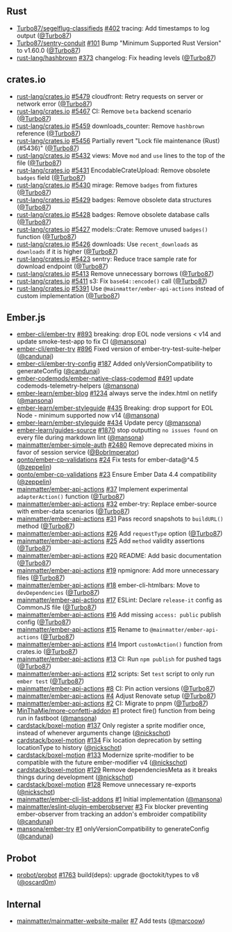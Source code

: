 ## Rust

- [Turbo87/segelflug-classifieds]
  [#402](https://github.com/Turbo87/segelflug-classifieds/pull/402) tracing: Add
  timestamps to log output ([@Turbo87])
- [Turbo87/sentry-conduit]
  [#101](https://github.com/Turbo87/sentry-conduit/pull/101) Bump "Minimum
  Supported Rust Version" to v1.60.0 ([@Turbo87])
- [rust-lang/hashbrown] [#373](https://github.com/rust-lang/hashbrown/pull/373)
  changelog: Fix heading levels ([@Turbo87])

## crates.io

- [rust-lang/crates.io]
  [#5479](https://github.com/rust-lang/crates.io/pull/5479) cloudfront: Retry
  requests on server or network error ([@Turbo87])
- [rust-lang/crates.io]
  [#5467](https://github.com/rust-lang/crates.io/pull/5467) CI: Remove `beta`
  backend scenario ([@Turbo87])
- [rust-lang/crates.io]
  [#5459](https://github.com/rust-lang/crates.io/pull/5459) downloads_counter:
  Remove `hashbrown` reference ([@Turbo87])
- [rust-lang/crates.io]
  [#5456](https://github.com/rust-lang/crates.io/pull/5456) Partially revert
  "Lock file maintenance (Rust) (#5436)" ([@Turbo87])
- [rust-lang/crates.io]
  [#5432](https://github.com/rust-lang/crates.io/pull/5432) views: Move `mod`
  and `use` lines to the top of the file ([@Turbo87])
- [rust-lang/crates.io]
  [#5431](https://github.com/rust-lang/crates.io/pull/5431)
  EncodableCrateUpload: Remove obsolete `badges` field ([@Turbo87])
- [rust-lang/crates.io]
  [#5430](https://github.com/rust-lang/crates.io/pull/5430) mirage: Remove
  `badges` from fixtures ([@Turbo87])
- [rust-lang/crates.io]
  [#5429](https://github.com/rust-lang/crates.io/pull/5429) badges: Remove
  obsolete data structures ([@Turbo87])
- [rust-lang/crates.io]
  [#5428](https://github.com/rust-lang/crates.io/pull/5428) badges: Remove
  obsolete database calls ([@Turbo87])
- [rust-lang/crates.io]
  [#5427](https://github.com/rust-lang/crates.io/pull/5427) models::Crate:
  Remove unused `badges()` function ([@Turbo87])
- [rust-lang/crates.io]
  [#5426](https://github.com/rust-lang/crates.io/pull/5426) downloads: Use
  `recent_downloads` as `downloads` if it is higher ([@Turbo87])
- [rust-lang/crates.io]
  [#5423](https://github.com/rust-lang/crates.io/pull/5423) sentry: Reduce trace
  sample rate for download endpoint ([@Turbo87])
- [rust-lang/crates.io]
  [#5413](https://github.com/rust-lang/crates.io/pull/5413) Remove unnecessary
  borrows ([@Turbo87])
- [rust-lang/crates.io]
  [#5411](https://github.com/rust-lang/crates.io/pull/5411) s3: Fix
  `base64::encode()` call ([@Turbo87])
- [rust-lang/crates.io]
  [#5391](https://github.com/rust-lang/crates.io/pull/5391) Use
  `@mainmatter/ember-api-actions` instead of custom implementation ([@Turbo87])

## Ember.js

- [ember-cli/ember-try] [#893](https://github.com/ember-cli/ember-try/pull/893)
  breaking: drop EOL node versions < v14 and update smoke-test-app to fix CI
  ([@mansona])
- [ember-cli/ember-try] [#896](https://github.com/ember-cli/ember-try/pull/896)
  Fixed version of ember-try-test-suite-helper ([@candunaj])
- [ember-cli/ember-try-config]
  [#187](https://github.com/ember-cli/ember-try-config/pull/187) Added
  onlyVersionCompatibility to generateConfig ([@candunaj])
- [ember-codemods/ember-native-class-codemod]
  [#491](https://github.com/ember-codemods/ember-native-class-codemod/pull/491)
  update codemods-telemetry-helpers ([@mansona])
- [ember-learn/ember-blog]
  [#1234](https://github.com/ember-learn/ember-blog/pull/1234) always serve the
  index.html on netlify ([@mansona])
- [ember-learn/ember-styleguide]
  [#435](https://github.com/ember-learn/ember-styleguide/pull/435) Breaking:
  drop support for EOL Node - minimum supported now v14 ([@mansona])
- [ember-learn/ember-styleguide]
  [#434](https://github.com/ember-learn/ember-styleguide/pull/434) Update percy
  ([@mansona])
- [ember-learn/guides-source]
  [#1870](https://github.com/ember-learn/guides-source/pull/1870) stop
  outputting `no issues found` on every file during markdown lint ([@mansona])
- [mainmatter/ember-simple-auth]
  [#2480](https://github.com/mainmatter/ember-simple-auth/pull/2480) Remove
  deprecated mixins in favor of session service ([@BobrImperator])
- [qonto/ember-cp-validations]
  [#24](https://github.com/qonto/ember-cp-validations/pull/24) Fix tests for
  ember-data@^4.5 ([@zeppelin])
- [qonto/ember-cp-validations]
  [#23](https://github.com/qonto/ember-cp-validations/pull/23) Ensure Ember Data
  4.4 compatibility ([@zeppelin])
- [mainmatter/ember-api-actions]
  [#37](https://github.com/mainmatter/ember-api-actions/pull/37) Implement
  experimental `adapterAction()` function ([@Turbo87])
- [mainmatter/ember-api-actions]
  [#32](https://github.com/mainmatter/ember-api-actions/pull/32) ember-try:
  Replace ember-source with ember-data scenarios ([@Turbo87])
- [mainmatter/ember-api-actions]
  [#31](https://github.com/mainmatter/ember-api-actions/pull/31) Pass record
  snapshots to `buildURL()` method ([@Turbo87])
- [mainmatter/ember-api-actions]
  [#26](https://github.com/mainmatter/ember-api-actions/pull/26) Add
  `requestType` option ([@Turbo87])
- [mainmatter/ember-api-actions]
  [#25](https://github.com/mainmatter/ember-api-actions/pull/25) Add `method`
  validity assertions ([@Turbo87])
- [mainmatter/ember-api-actions]
  [#20](https://github.com/mainmatter/ember-api-actions/pull/20) README: Add
  basic documentation ([@Turbo87])
- [mainmatter/ember-api-actions]
  [#19](https://github.com/mainmatter/ember-api-actions/pull/19) npmignore: Add
  more unnecessary files ([@Turbo87])
- [mainmatter/ember-api-actions]
  [#18](https://github.com/mainmatter/ember-api-actions/pull/18)
  ember-cli-htmlbars: Move to `devDependencies` ([@Turbo87])
- [mainmatter/ember-api-actions]
  [#17](https://github.com/mainmatter/ember-api-actions/pull/17) ESLint: Declare
  `release-it` config as CommonJS file ([@Turbo87])
- [mainmatter/ember-api-actions]
  [#16](https://github.com/mainmatter/ember-api-actions/pull/16) Add missing
  `access: public` publish config ([@Turbo87])
- [mainmatter/ember-api-actions]
  [#15](https://github.com/mainmatter/ember-api-actions/pull/15) Rename to
  `@mainmatter/ember-api-actions` ([@Turbo87])
- [mainmatter/ember-api-actions]
  [#14](https://github.com/mainmatter/ember-api-actions/pull/14) Import
  `customAction()` function from crates.io ([@Turbo87])
- [mainmatter/ember-api-actions]
  [#13](https://github.com/mainmatter/ember-api-actions/pull/13) CI: Run
  `npm publish` for pushed tags ([@Turbo87])
- [mainmatter/ember-api-actions]
  [#12](https://github.com/mainmatter/ember-api-actions/pull/12) scripts: Set
  `test` script to only run `ember test` ([@Turbo87])
- [mainmatter/ember-api-actions]
  [#8](https://github.com/mainmatter/ember-api-actions/pull/8) CI: Pin action
  versions ([@Turbo87])
- [mainmatter/ember-api-actions]
  [#4](https://github.com/mainmatter/ember-api-actions/pull/4) Adjust Renovate
  setup ([@Turbo87])
- [mainmatter/ember-api-actions]
  [#2](https://github.com/mainmatter/ember-api-actions/pull/2) CI: Migrate to
  pnpm ([@Turbo87])
- [MinThaMie/more-confetti-addon]
  [#1](https://github.com/MinThaMie/more-confetti-addon/pull/1) protect fire()
  function from being run in fastboot ([@mansona])
- [cardstack/boxel-motion]
  [#137](https://github.com/cardstack/boxel-motion/pull/137) Only register a
  sprite modifier once, instead of whenever arguments change ([@nickschot])
- [cardstack/boxel-motion]
  [#134](https://github.com/cardstack/boxel-motion/pull/134) Fix location
  deprecation by setting locationType to history ([@nickschot])
- [cardstack/boxel-motion]
  [#133](https://github.com/cardstack/boxel-motion/pull/133) Modernize
  sprite-modifier to be compatible with the future ember-modifier v4
  ([@nickschot])
- [cardstack/boxel-motion]
  [#129](https://github.com/cardstack/boxel-motion/pull/129) Remove
  dependenciesMeta as it breaks things during development ([@nickschot])
- [cardstack/boxel-motion]
  [#128](https://github.com/cardstack/boxel-motion/pull/128) Remove unnecessary
  re-exports ([@nickschot])
- [mainmatter/ember-cli-list-addons]
  [#1](https://github.com/mainmatter/ember-cli-list-addons/pull/1) Initial
  implementation ([@mansona])
- [mainmatter/eslint-plugin-emberobserver]
  [#3](https://github.com/mainmatter/eslint-plugin-emberobserver/pull/3) Fix
  blocker preventing ember-observer from tracking an addon's embroider
  compatibility ([@candunaj])
- [mansona/ember-try] [#1](https://github.com/mansona/ember-try/pull/1)
  onlyVersionCompatibility to generateConfig ([@candunaj])

## Probot

- [probot/probot] [#1763](https://github.com/probot/probot/pull/1763)
  build(deps): upgrade @octokit/types to v8 ([@oscard0m])

## Internal

- [mainmatter/mainmatter-website-mailer]
  [#7](https://github.com/mainmatter/mainmatter-website-mailer/pull/7) Add tests
  ([@marcoow])

[@bobrimperator]: https://github.com/BobrImperator
[@turbo87]: https://github.com/Turbo87
[@candunaj]: https://github.com/candunaj
[@mansona]: https://github.com/mansona
[@marcoow]: https://github.com/marcoow
[@nickschot]: https://github.com/nickschot
[@oscard0m]: https://github.com/oscard0m
[@zeppelin]: https://github.com/zeppelin
[minthamie/more-confetti-addon]:
  https://github.com/MinThaMie/more-confetti-addon
[turbo87/renovate-config]: https://github.com/Turbo87/renovate-config
[turbo87/segelflug-classifieds]:
  https://github.com/Turbo87/segelflug-classifieds
[turbo87/sentry-conduit]: https://github.com/Turbo87/sentry-conduit
[cardstack/boxel-motion]: https://github.com/cardstack/boxel-motion
[ember-cli/ember-try-config]: https://github.com/ember-cli/ember-try-config
[ember-cli/ember-try]: https://github.com/ember-cli/ember-try
[ember-codemods/ember-native-class-codemod]:
  https://github.com/ember-codemods/ember-native-class-codemod
[ember-learn/ember-blog]: https://github.com/ember-learn/ember-blog
[ember-learn/ember-styleguide]: https://github.com/ember-learn/ember-styleguide
[ember-learn/guides-source]: https://github.com/ember-learn/guides-source
[mainmatter/ember-api-actions]: https://github.com/mainmatter/ember-api-actions
[mainmatter/ember-cli-list-addons]:
  https://github.com/mainmatter/ember-cli-list-addons
[mainmatter/ember-simple-auth]: https://github.com/mainmatter/ember-simple-auth
[mainmatter/eslint-plugin-emberobserver]:
  https://github.com/mainmatter/eslint-plugin-emberobserver
[mainmatter/mainmatter-website-mailer]:
  https://github.com/mainmatter/mainmatter-website-mailer
[mansona/ember-try]: https://github.com/mansona/ember-try
[probot/probot]: https://github.com/probot/probot
[qonto/ember-cp-validations]: https://github.com/qonto/ember-cp-validations
[rust-lang/crates.io]: https://github.com/rust-lang/crates.io
[rust-lang/hashbrown]: https://github.com/rust-lang/hashbrown
